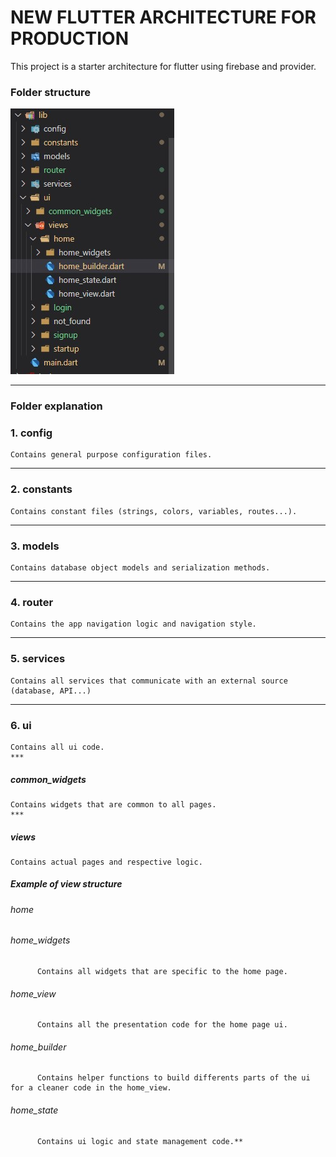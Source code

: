 # NEW FLUTTER ARCHITECTURE FOR PRODUCTION
This project is a starter architecture for flutter using firebase and provider. 
### Folder structure
![Image of Folder Structure](https://github.com/MDiakhate12/DIAKHATE_FLUTTER_ARCHITECTURE/blob/master/tree.jpg)
***
### Folder explanation

  ### 1. config
    Contains general purpose configuration files.
  *** 
  ### 2. constants
    Contains constant files (strings, colors, variables, routes...).
  *** 
  ### 3. models
    Contains database object models and serialization methods. 
  *** 
  ### 4. router
    Contains the app navigation logic and navigation style.
  *** 
  ### 5. services
    Contains all services that communicate with an external source (database, API...)
  *** 
  ### 6. ui
    Contains all ui code.
    *** 
   ##### common_widgets
    Contains widgets that are common to all pages.
    *** 
   ##### views
    Contains actual pages and respective logic.
   ##### Example of view structure
   ###### home
   ###### home_widgets
          Contains all widgets that are specific to the home page.
   ###### home_view
          Contains all the presentation code for the home page ui.
   ###### home_builder
          Contains helper functions to build differents parts of the ui for a cleaner code in the home_view.
   ###### home_state
          Contains ui logic and state management code.**
